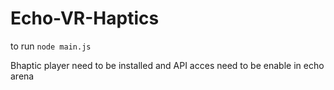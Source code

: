 # Echo-VR-Haptics

to run `node main.js`

Bhaptic player need to be installed and API acces need to be enable in echo arena

